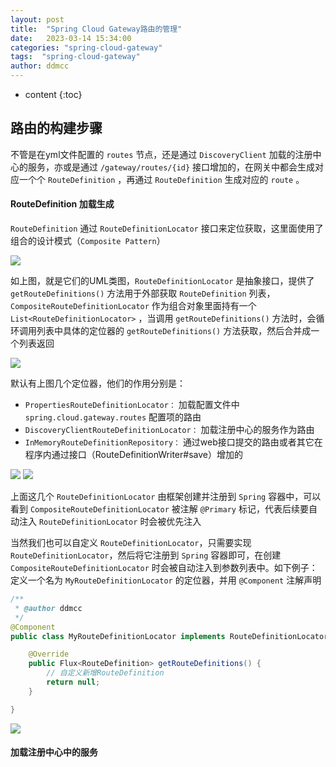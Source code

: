 ```yaml
---
layout: post
title:  "Spring Cloud Gateway路由的管理"
date:   2023-03-14 15:34:00
categories: "spring-cloud-gateway"
tags:  "spring-cloud-gateway"
author: ddmcc
---
```


* content
{:toc}




## 路由的构建步骤


不管是在yml文件配置的 `routes` 节点，还是通过 `DiscoveryClient` 加载的注册中心的服务，亦或是通过 `/gateway/routes/{id}` 接口增加的，在网关中都会生成对应一个个 `RouteDefinition` ，再通过 
`RouteDefinition` 生成对应的 `route` 。


#### **RouteDefinition** 加载生成


`RouteDefinition` 通过 `RouteDefinitionLocator` 接口来定位获取，这里面使用了组合的设计模式（`Composite Pattern`）


![](https://ddmcc-1255635056.cos.ap-guangzhou.myqcloud.com/6fd6c1bd0f599226e7c6e39551f9f66.png)

如上图，就是它们的UML类图，`RouteDefinitionLocator` 是抽象接口，提供了 `getRouteDefinitions()` 方法用于外部获取 `RouteDefinition` 列表， `CompositeRouteDefinitionLocator` 作为组合对象里面持有一个 `List<RouteDefinitionLocator>` ，当调用
`getRouteDefinitions()` 方法时，会循环调用列表中具体的定位器的 `getRouteDefinitions()` 方法获取，然后合并成一个列表返回


![](https://ddmcc-1255635056.cos.ap-guangzhou.myqcloud.com/ad7dee95c04382c354f9196042d8954.png)

默认有上图几个定位器，他们的作用分别是：

- `PropertiesRouteDefinitionLocator：` 加载配置文件中 `spring.cloud.gateway.routes` 配置项的路由
- `DiscoveryClientRouteDefinitionLocator：` 加载注册中心的服务作为路由
- `InMemoryRouteDefinitionRepository：` 通过web接口提交的路由或者其它在程序内通过接口（RouteDefinitionWriter#save）增加的


![](https://ddmcc-1255635056.cos.ap-guangzhou.myqcloud.com/24c609347b577a257759b40c6482e7c.png)
![](https://ddmcc-1255635056.cos.ap-guangzhou.myqcloud.com/d6dad4a06177a3214d18d6c4e11f810.png)

上面这几个 `RouteDefinitionLocator` 由框架创建并注册到 `Spring` 容器中，可以看到 `CompositeRouteDefinitionLocator` 被注解 `@Primary` 标记，代表后续要自动注入 `RouteDefinitionLocator` 时会被优先注入

当然我们也可以自定义 `RouteDefinitionLocator`，只需要实现 `RouteDefinitionLocator`，然后将它注册到 `Spring` 容器即可，在创建 `CompositeRouteDefinitionLocator` 时会被自动注入到参数列表中。如下例子：定义一个名为 `MyRouteDefinitionLocator`
的定位器，并用 `@Component` 注解声明


```java
/**
 * @author ddmcc
 */
@Component
public class MyRouteDefinitionLocator implements RouteDefinitionLocator {

    @Override
    public Flux<RouteDefinition> getRouteDefinitions() {
        // 自定义新增RouteDefinition
        return null;
    }

}
```

![](https://ddmcc-1255635056.cos.ap-guangzhou.myqcloud.com/d0a207e1741c9269dd8294090452beb.png)


#### 加载注册中心中的服务

